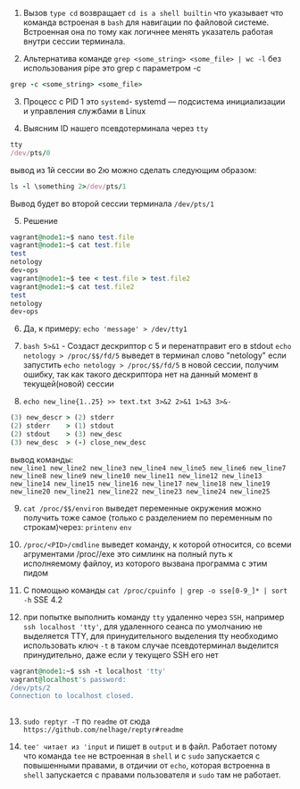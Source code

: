 1) Вызов `type cd` возвращает `cd is a shell builtin` что указывает что команда встроеная в `bash` для навигации по файловой системе.
Встроенная она по тому как логичнее менять указатель работая внутри сессии терминала.

2) Альтернатива команде `grep <some_string> <some_file> | wc -l` без использования pipe это grep с параметром -c
```ruby
grep -c <some_string> <some_file>
```
3) Процесс с PID 1 это `systemd`- systemd — подсистема инициализации и управления службами в Linux

4) Выясним ID нашего псевдотерминала через `tty`
```ruby
tty
/dev/pts/0
```
вывод из 1й сессии во 2ю можно сделать следующим образом:
```ruby
ls -l \something 2>/dev/pts/1
```
Вывод будет во второй сессии терминала `/dev/pts/1`

5) Решение
```ruby
vagrant@node1:~$ nano test.file
vagrant@node1:~$ cat test.file
test
netology
dev-ops
vagrant@node1:~$ tee < test.file > test.file2
vagrant@node1:~$ cat test.file2
test
netology
dev-ops
```
6) Да, к примеру:
  `echo 'message' > /dev/tty1`

7) `bash 5>&1` - Создаст дескриптор с 5 и перенатправит его в stdout
   `echo netology > /proc/$$/fd/5` выведет в терминал слово "netology"
    если запустить `echo netology > /proc/$$/fd/5` в новой сесcии, получим ошибку, так как такого дескриптора нет на данный момент в текущей(новой) сесcии

8) `echo new_line{1..25} >> text.txt 3>&2 2>&1 1>&3 3>&-`
```ruby
(3) new_descr > (2) stderr
(2) stderr    > (1) stdout
(2) stdout    > (3) new_desc
(3) new_desc  > (-) close_new_desc
```
вывод команды: <br>
`new_line1 new_line2 new_line3 new_line4 new_line5 new_line6 new_line7 new_line8 new_line9 new_line10 new_line11 new_line12 new_line13 new_line14 new_line15 new_line16 new_line17 new_line18 new_line19 new_line20 new_line21 new_line22 new_line23 new_line24 new_line25` 

9) `cat /proc/$$/environ` выведет переменные окружения
можно получить тоже самое (только с разделением по переменным по строкам)через:
`printenv`
`env`
10) `/proc/<PID>/cmdline` выведет команду, к которой относится, со всеми агрументами
    /proc/<PID>/exe это симлинк на полный путь к исполняемому файлоу, из которого вызвана программа с этим пидом

11) С помощью команды `cat /proc/cpuinfo | grep -o sse[0-9_]* | sort -h`
SSE 4.2

12) при попытке выполнить команду `tty` удаленно через `SSH`, например `ssh localhost 'tty'`, для удаленного сеанса по умолчанию не выделяется TTY, для принудительного выделения tty необходимо использовать ключ `-t` в таком случае псевдотерминал выделится принудительно, даже если у текущего SSH его нет
```ruby
vagrant@node1:~$ ssh -t localhost 'tty'
vagrant@localhost's password: 
/dev/pts/2
Connection to localhost closed.
 
```
13) `sudo reptyr -T` по `readme` от сюда `https://github.com/nelhage/reptyr#readme`
  
14) `tee' читает из 'input` и пишет в `output` и в файл. Работает потому что команда `tee` не встроенная в `shell` и с `sudo` запускается с повышенными правами, в отдичии от `echo`, которая встроенна в `shell` запускается с правами пользователя и `sudo` там не работает.
